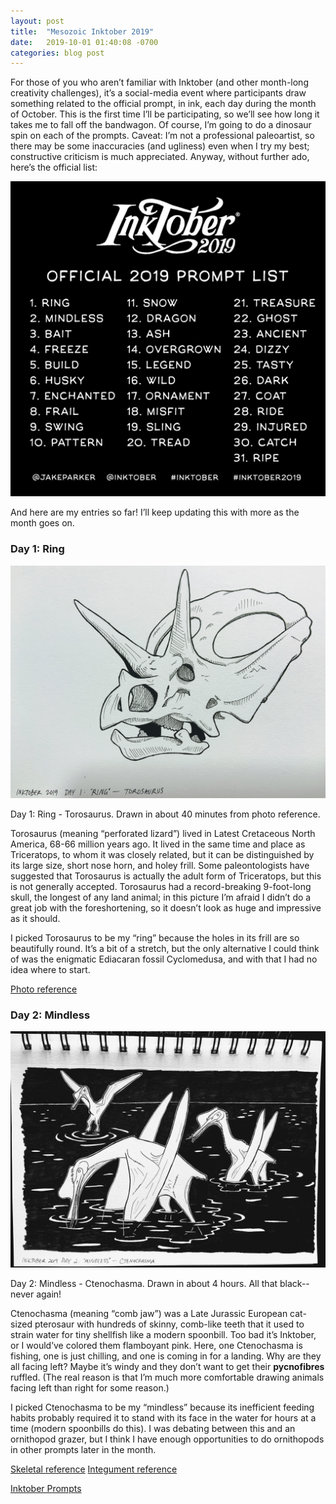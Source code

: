 ```yaml
---
layout: post
title:  "Mesozoic Inktober 2019"
date:   2019-10-01 01:40:08 -0700
categories: blog post
---
```

For those of you who aren’t familiar with Inktober (and other month-long creativity challenges), it’s a social-media event where participants draw something related to the official prompt, in ink, each day during the month of October.  This is the first time I’ll be participating, so we’ll see how long it takes me to fall off the bandwagon.  Of course, I’m going to do a dinosaur spin on each of the prompts.  Caveat: I’m not a professional paleoartist, so there may be some inaccuracies (and ugliness) even when I try my best; constructive criticism is much appreciated.  Anyway, without further ado, here’s the official list:

![inktober](/assets/inktober.jpg)

And here are my entries so far!  I’ll keep updating this with more as the month goes on.

### Day 1: Ring

![inktober-1](/assets/inktober-1.jpg)

Day 1: Ring - Torosaurus.  Drawn in about 40 minutes from photo reference.

Torosaurus (meaning “perforated lizard”) lived in Latest Cretaceous North America, 68-66 million years ago.  It lived in the same time and place as Triceratops, to whom it was closely related, but it can be distinguished by its large size, short nose horn, and holey frill.  Some paleontologists have suggested that Torosaurus is actually the adult form of Triceratops, but this is not generally accepted.  Torosaurus had a record-breaking 9-foot-long skull, the longest of any land animal; in this picture I’m afraid I didn’t do a great job with the foreshortening, so it doesn’t look as huge and impressive as it should.

I picked Torosaurus to be my “ring” because the holes in its frill are so beautifully round.  It’s a bit of a stretch, but the only alternative I could think of was the enigmatic Ediacaran fossil Cyclomedusa, and with that I had no idea where to start.

[Photo reference](https://www.flickr.com/photos/itinerant_wanderer/7611487958)

### Day 2: Mindless

![inktober-2](/assets/inktober-2.jpg)

Day 2: Mindless - Ctenochasma.  Drawn in about 4 hours.  All that black--never again!

Ctenochasma (meaning “comb jaw”) was a Late Jurassic European cat-sized pterosaur with hundreds of skinny, comb-like teeth that it used to strain water for tiny shellfish like a modern spoonbill.  Too bad it’s Inktober, or I would’ve colored them flamboyant pink.  Here, one Ctenochasma is fishing, one is just chilling, and one is coming in for a landing.  Why are they all facing left?  Maybe it’s windy and they don’t want to get their **pycnofibres** ruffled.  (The real reason is that I’m much more comfortable drawing animals facing left than right for some reason.)

I picked Ctenochasma to be my “mindless” because its inefficient feeding habits probably required it to stand with its face in the water for hours at a time (modern spoonbills do this).  I was debating between this and an ornithopod grazer, but I think I have enough opportunities to do ornithopods in other prompts later in the month.

[Skeletal reference](https://www.deviantart.com/sassypaleonerd/art/Ctenochasma-Skeletal-804255465)
[Integument reference](https://www.deviantart.com/lucas-attwell/art/Ctenochasma-773415650)

[Inktober Prompts](https://twitter.com/inktober/status/1168394488181485568)